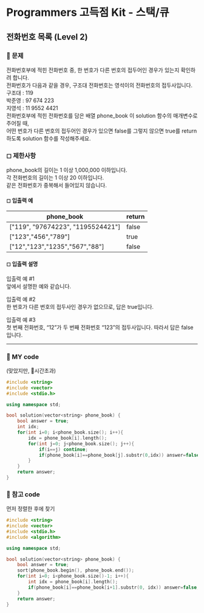 # Programmers 고득점 Kit - 스택/큐

## 전화번호 목록 (Level 2)

### 🌴 문제

전화번호부에 적힌 전화번호 중, 한 번호가 다른 번호의 접두어인 경우가 있는지 확인하려 합니다.<br>
전화번호가 다음과 같을 경우, 구조대 전화번호는 영석이의 전화번호의 접두사입니다.<br>
구조대 : 119<br>
박준영 : 97 674 223<br>
지영석 : 11 9552 4421<br>
전화번호부에 적힌 전화번호를 담은 배열 phone_book 이 solution 함수의 매개변수로 주어질 때, <br>
어떤 번호가 다른 번호의 접두어인 경우가 있으면 false를 그렇지 않으면 true를 return 하도록 solution 함수를 작성해주세요.

### ◻ 제한사항

phone_book의 길이는 1 이상 1,000,000 이하입니다.<br>
각 전화번호의 길이는 1 이상 20 이하입니다.<br>
같은 전화번호가 중복해서 들어있지 않습니다.

#### ◻ 입출력 예

| phone_book                        | return |
| --------------------------------- | ------ |
| ["119", "97674223", "1195524421"] | false  |
| ["123","456","789"]               | true   |
| ["12","123","1235","567","88"]    | false  |

#### ◻ 입출력 설명

입출력 예 #1<br>
앞에서 설명한 예와 같습니다.<br>

입출력 예 #2<br>
한 번호가 다른 번호의 접두사인 경우가 없으므로, 답은 true입니다.<br>

입출력 예 #3<br>
첫 번째 전화번호, “12”가 두 번째 전화번호 “123”의 접두사입니다. 따라서 답은 false입니다.<br>

---

### 🤠 MY code

(맞았지만, 🚫시간초과)

```c++
#include <string>
#include <vector>
#include <stdio.h>

using namespace std;

bool solution(vector<string> phone_book) {
    bool answer = true;
    int idx;
    for(int i=0; i<phone_book.size(); i++){
        idx = phone_book[i].length();
        for(int j=0; j<phone_book.size(); j++){
            if(i==j) continue;
            if(phone_book[i]==phone_book[j].substr(0,idx)) answer=false;
        }
    }
    return answer;
}
```

### 💬 참고 code

먼저 정렬한 후에 찾기

```c++
#include <string>
#include <vector>
#include <stdio.h>
#include <algorithm>

using namespace std;

bool solution(vector<string> phone_book) {
    bool answer = true;
    sort(phone_book.begin(), phone_book.end());
    for(int i=0; i<phone_book.size()-1; i++){
        int idx = phone_book[i].length();
        if(phone_book[i]==phone_book[i+1].substr(0, idx)) answer=false;
    }
    return answer;
}
```
